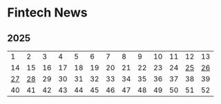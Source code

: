 # Fintech News



## 2025

|                               |                               |      |      |      |      |      |      |      |      |      |                               |                               |
| ----------------------------- | ----------------------------- | ---- | ---- | ---- | ---- | ---- | ---- | ---- | ---- | ---- | ----------------------------- | ----------------------------- |
| 1                             | 2                             | 3    | 4    | 5    | 6    | 7    | 8    | 9    | 10   | 11   | 12                            | 13                            |
| 14                            | 15                            | 16   | 17   | 18   | 19   | 20   | 21   | 22   | 23   | 24   | [25](docs/2025/25/2025_25.md) | [26](docs/2025/26/2025_26.md) |
| [27](docs/2025/27/2025_27.md) | [28](docs/2025/28/2025_28.md) | 29   | 30   | 31   | 32   | 33   | 34   | 35   | 36   | 37   | 38                            | 39                            |
| 40                            | 41                            | 42   | 43   | 44   | 45   | 46   | 47   | 48   | 49   | 50   | 51                            | 52                            |

